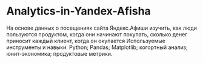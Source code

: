 # Analytics-in-Yandex-Afisha
 На основе данных о посещениях сайта Яндекс.Афиши изучить, как люди пользуются продуктом, когда они начинают покупать, сколько денег приносит каждый клиент, когда он окупается
 Используемые инструменты и навыки:
 Python;
Pandas;
Matplotlib;
когортный анализ;
юнит-экономика;
продуктовые метрики.
